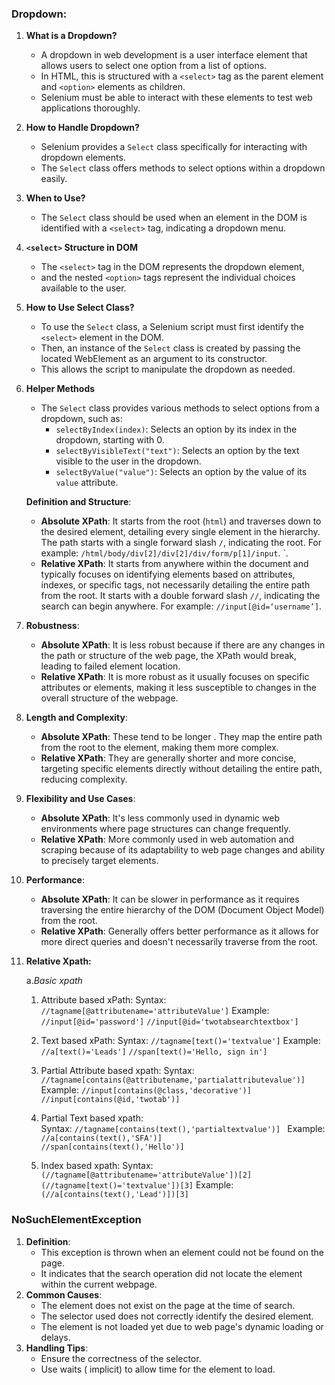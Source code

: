 ### Dropdown:
1. **What is a Dropdown?**
   - A dropdown in web development is a user interface element that allows users to select one option from a list of options. 
   - In HTML, this is structured with a `<select>` tag as the parent element and `<option>` elements as children.
   - Selenium must be able to interact with these elements to test web applications thoroughly.

2. **How to Handle Dropdown?**
   - Selenium provides a `Select` class specifically for interacting with dropdown elements. 
   - The `Select` class offers methods to select options within a dropdown easily.

3. **When to Use?**
   - The `Select` class should be used when an element in the DOM is identified with a `<select>` tag, indicating a dropdown menu.

4. **`<select>` Structure in DOM**
   - The `<select>` tag in the DOM represents the dropdown element,
   - and the nested `<option>` tags represent the individual choices available to the user.

5. **How to Use Select Class?**
   - To use the `Select` class, a Selenium script must first identify the `<select>` element in the DOM. 
   - Then, an instance of the `Select` class is created by passing the located WebElement as an argument to its constructor. 
   - This allows the script to manipulate the dropdown as needed.

6. **Helper Methods**
   - The `Select` class provides various methods to select options from a dropdown, such as:
     - `selectByIndex(index)`: Selects an option by its index in the dropdown, starting with 0.
     - `selectByVisibleText("text")`: Selects an option by the text visible to the user in the dropdown.
     - `selectByValue("value")`: Selects an option by the value of its `value` attribute.
     
   **Definition and Structure**:
   - **Absolute XPath**: It starts from the root (`html`) and traverses down to the desired element, detailing every single element in the hierarchy. The path starts with a single forward slash `/`, indicating the root. For example: `/html/body/div[2]/div[2]/div/form/p[1]/input`.
`.
   - **Relative XPath**: It starts from anywhere within the document and typically focuses on identifying elements based on attributes, indexes, or specific tags, not necessarily detailing the entire path from the root. It starts with a double forward slash `//`, indicating the search can begin anywhere. 
   For example: `//input[@id=‘username’]`.

2. **Robustness**:
   - **Absolute XPath**: It is less robust because if there are any changes in the path or structure of the web page, the XPath would break, leading to failed element location.
   - **Relative XPath**: It is more robust as it usually focuses on specific attributes or elements, making it less susceptible to changes in the overall structure of the webpage.

3. **Length and Complexity**:
   - **Absolute XPath**: These tend to be longer . They map the entire path from the root to the element, making them more complex.
   - **Relative XPath**: They are generally shorter and more concise, targeting specific elements directly without detailing the entire path, reducing complexity.

4. **Flexibility and Use Cases**:
   - **Absolute XPath**: It's less commonly used in dynamic web environments where page structures can change frequently.
   - **Relative XPath**: More commonly used in web automation and scraping because of its adaptability to web page changes and ability to precisely target elements.

5. **Performance**:
   - **Absolute XPath**: It can be slower in performance as it requires traversing the entire hierarchy of the DOM (Document Object Model) from the root.
   - **Relative XPath**: Generally offers better performance as it allows for more direct queries and doesn't necessarily traverse from the root.


2. **Relative Xpath:**

    a.*Basic xpath*
    1. Attribute based xPath:
       Syntax:
       `//tagname[@attributename='attributeValue']`
       Example:
      ` //input[@id='password']`
      `//input[@id='twotabsearchtextbox']`

    2. Text based xPath:
       Syntax:
       ` //tagname[text()='textvalue'] ` 
       Example:
       ` //a[text()='Leads']`
       `//span[text()='Hello, sign in']`

    3. Partial Attribute based xpath:
       Syntax:
       `//tagname[contains(@attributename,'partialattributevalue')]`
       Example:
         `//input[contains(@class,'decorative')]`
         `//input[contains(@id,'twotab')]`

    4. Partial Text based xpath:  
       Syntax:
         `//tagname[contains(text(),'partialtextvalue')] `
       Example:
        `//a[contains(text(),'SFA')]`  
        `//span[contains(text(),'Hello')]`

    5. Index based xpath:
       Syntax:
        `(//tagname[@attributename='attributeValue'])[2]`        
        ` (//tagname[text()='textvalue'])[3] `
       Example:
         `(//a[contains(text(),'Lead')])[3] `


### NoSuchElementException
1. **Definition**: 
     - This exception is thrown when an element could not be found on the page.
     - It indicates that the search operation did not locate the element within the current webpage.
2. **Common Causes**:
     - The element does not exist on the page at the time of search.
     - The selector used does not correctly identify the desired element.
     - The element is not loaded yet due to web page's dynamic loading or delays.
3. **Handling Tips**:
   - Ensure the correctness of the selector.
   - Use waits ( implicit) to allow time for the element to load.
   
